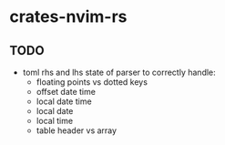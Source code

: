 # crates-nvim-rs

## TODO
- toml rhs and lhs state of parser to correctly handle:
    - floating points vs dotted keys
    - offset date time
    - local date time
    - local date
    - local time
    - table header vs array
